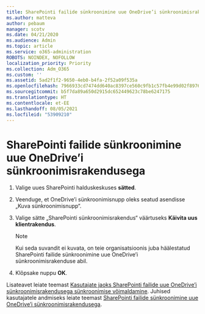 ```yaml
---
title: SharePointi failide sünkroonimine uue OneDrive’i sünkroonimisrakendusega
ms.author: matteva
author: pebaum
manager: scotv
ms.date: 04/21/2020
ms.audience: Admin
ms.topic: article
ms.service: o365-administration
ROBOTS: NOINDEX, NOFOLLOW
localization_priority: Priority
ms.collection: Adm_O365
ms.custom: ''
ms.assetid: 5ad2f1f2-9650-4eb0-b4fa-2f52a09f535a
ms.openlocfilehash: 7966933cd7474dd640ac8397ce560c9fb1c57fb4e99d02f8976d5dcfe7cf5a82
ms.sourcegitcommit: b5f7da89a650d2915dc652449623c78be6247175
ms.translationtype: HT
ms.contentlocale: et-EE
ms.lasthandoff: 08/05/2021
ms.locfileid: "53909210"
---
```

# <a name="sync-sharepoint-files-with-the-new-onedrive-sync-client"></a>SharePointi failide sünkroonimine uue OneDrive’i sünkroonimisrakendusega

1. Valige uues SharePointi halduskeskuses **sätted**.
    
2. Veenduge, et OneDrive’i sünkroonimisnupp oleks seatud asendisse „Kuva sünkroonimisnupp“.
    
3. Valige sätte „SharePointi sünkroonimisrakendus“ väärtuseks **Käivita uus klientrakendus**.
    
    > [!NOTE]
    > Kui seda suvandit ei kuvata, on teie organisatsioonis juba häälestatud SharePointi failide sünkroonimine uue OneDrive’i sünkroonimisrakenduse abil. 
  
4. Klõpsake nuppu **OK**.
    
Lisateavet leiate teemast [Kasutajate jaoks SharePointi failide uue OneDrive’i sünkroonimisrakendusega sünkroonimise võimaldamine](https://go.microsoft.com/fwlink/?linkid=866433). Juhised kasutajatele andmiseks leiate teemast [SharePointi failide sünkroonimine uue OneDrive’i sünkroonimisrakendusega](https://go.microsoft.com/fwlink/?linkid=866427).
  


